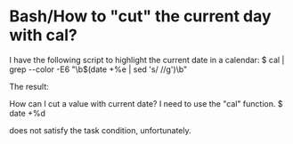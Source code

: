
# Bash/How to "cut" the current day with cal?

I have the following script to highlight the current date in a calendar:
$ cal | grep --color -E6 "\b$(date +%e | sed 's/ //g')\b"

The result:

How can I cut a value with current date? I need to use the "cal" function.
$ date +%d

does not satisfy the task condition, unfortunately.

        